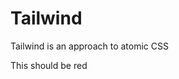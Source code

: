 # Tailwind

Tailwind is an approach to atomic CSS

<span class="text-red-400">This should be red</span>
